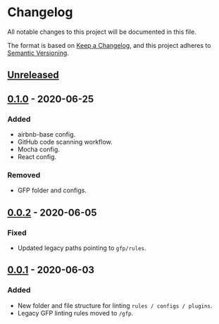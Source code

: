 # Changelog

All notable changes to this project will be documented in this file.

The format is based on [Keep a Changelog](https://keepachangelog.com/en/1.0.0/),
and this project adheres to [Semantic Versioning](https://semver.org/spec/v2.0.0.html).

## [Unreleased]

## [0.1.0] - 2020-06-25

### Added

-   airbnb-base config.
-   GitHub code scanning workflow.
-   Mocha config.
-   React config.

### Removed

-   GFP folder and configs.

## [0.0.2] - 2020-06-05

### Fixed

-   Updated legacy paths pointing to `gfp/rules`.

## [0.0.1] - 2020-06-03

### Added

-   New folder and file structure for linting `rules / configs / plugins`.
-   Legacy GFP linting rules moved to `/gfp`.

[unreleased]: https://github.com/mrgreentech/eslint-config-gametek/compare/v1.0.0...HEAD
[0.1.0]: https://github.com/mrgreentech/eslint-config-gametek/compare/v0.0.2...v0.1.0
[0.0.2]: https://github.com/mrgreentech/eslint-config-gametek/compare/v0.0.1...v0.0.2
[0.0.1]: https://github.com/mrgreentech/eslint-config-gametek/releases/tag/v0.0.1
